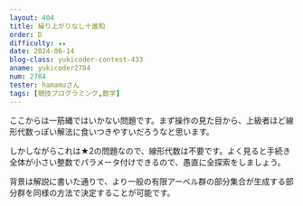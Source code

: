 ```yaml
---
layout: 404
title: 繰り上がりなし十進和
order: D
difficulty: ★★
date: 2024-06-14
blog-class: yukicoder-contest-433
aname: yukicoder2784
num: 2784
tester: hamamuさん
tags: [競技プログラミング,数学]
---
```


<p>
ここからは一筋縄ではいかない問題です。まず操作の見た目から、上級者ほど線形代数っぽい解法に食いつきやすいだろうなと思います。
</p>
<p>
しかしながらこれは★2の問題なので、線形代数は不要です。よく見ると手続き全体が小さい整数でパラメータ付けできるので、愚直に全探索をしましょう。
</p>
<p>
背景は解説に書いた通りで、より一般の有限アーベル群の部分集合が生成する部分群を同様の方法で決定することが可能です。
</p>
